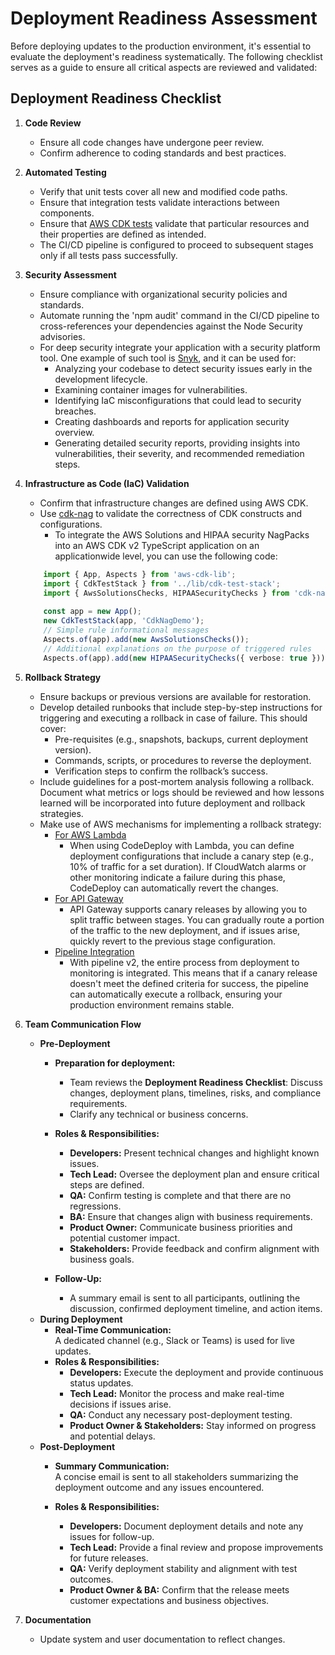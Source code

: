 # Deployment Readiness Assessment

Before deploying updates to the production environment, it's essential to evaluate the deployment's readiness systematically. The following checklist serves as a guide to ensure all critical aspects are reviewed and validated:

## Deployment Readiness Checklist

1. **Code Review**
   - Ensure all code changes have undergone peer review.
   - Confirm adherence to coding standards and best practices.

2. **Automated Testing**
   - Verify that unit tests cover all new and modified code paths.
   - Ensure that integration tests validate interactions between components.
   - Ensure that [AWS CDK tests](https://docs.aws.amazon.com/cdk/v2/guide/testing.html) validate that particular resources and their properties are defined as intended.
   - The CI/CD pipeline is configured to proceed to subsequent stages only if all tests pass successfully.

3. **Security Assessment**
   - Ensure compliance with organizational security policies and standards.
   - Automate running the 'npm audit' command in the CI/CD pipeline to cross-references your dependencies against the Node Security advisories.
   - For deep security integrate your application with a security platform tool. One example of such tool is [Snyk](https://snyk.io/), and it can be used for:
     - Analyzing your codebase to detect security issues early in the development lifecycle.
     - Examining container images for vulnerabilities.
     - Identifying IaC misconfigurations that could lead to security breaches.
     - Creating dashboards and reports for application security overview.
     - Generating detailed security reports, providing insights into vulnerabilities, their severity, and recommended remediation steps.

4. **Infrastructure as Code (IaC) Validation**
   - Confirm that infrastructure changes are defined using AWS CDK.
   - Use [cdk-nag](https://github.com/cdklabs/cdk-nag) to validate the correctness of CDK constructs and configurations. 
     - To integrate the AWS Solutions and HIPAA security NagPacks into an AWS CDK v2 TypeScript application on an applicationwide level, you can use the following code:

   ```typescript
       import { App, Aspects } from 'aws-cdk-lib';
       import { CdkTestStack } from '../lib/cdk-test-stack';
       import { AwsSolutionsChecks, HIPAASecurityChecks } from 'cdk-nag';
        
       const app = new App();
       new CdkTestStack(app, 'CdkNagDemo');
       // Simple rule informational messages
       Aspects.of(app).add(new AwsSolutionsChecks());
       // Additional explanations on the purpose of triggered rules
       Aspects.of(app).add(new HIPAASecurityChecks({ verbose: true }));
   ```

5. **Rollback Strategy**
   - Ensure backups or previous versions are available for restoration.
   - Develop detailed runbooks that include step-by-step instructions for triggering and executing a rollback in case of failure. This should cover:
     - Pre-requisites (e.g., snapshots, backups, current deployment version).
     - Commands, scripts, or procedures to reverse the deployment.
     - Verification steps to confirm the rollback’s success.
    - Include guidelines for a post-mortem analysis following a rollback. Document what metrics or logs should be reviewed and how lessons learned will be incorporated into future deployment and rollback strategies.
    - Make use of AWS mechanisms for implementing a rollback strategy:
      - [For AWS Lambda](https://docs.aws.amazon.com/lambda/latest/dg/configuring-alias-routing.html)
        - When using CodeDeploy with Lambda, you can define deployment configurations that include a canary step (e.g., 10% of traffic for a set duration). If CloudWatch alarms or other monitoring indicate a failure during this phase, CodeDeploy can automatically revert the changes.
      - [For API Gateway](https://docs.aws.amazon.com/apigateway/latest/developerguide/canary-release.html)
        - API Gateway supports canary releases by allowing you to split traffic between stages. You can gradually route a portion of the traffic to the new deployment, and if issues arise, quickly revert to the previous stage configuration.
      - [Pipeline Integration](https://docs.aws.amazon.com/codepipeline/latest/userguide/stage-rollback.html)
        - With pipeline v2, the entire process from deployment to monitoring is integrated. This means that if a canary release doesn't meet the defined criteria for success, the pipeline can automatically execute a rollback, ensuring your production environment remains stable.
6. **Team Communication Flow**
   - **Pre-Deployment**
     - **Preparation for deployment:**
       - Team reviews the **Deployment Readiness Checklist**: Discuss changes, deployment plans, timelines, risks, and compliance requirements.
       - Clarify any technical or business concerns.
 
     - **Roles & Responsibilities:**
       - **Developers:** Present technical changes and highlight known issues.
       - **Tech Lead:** Oversee the deployment plan and ensure critical steps are defined.
       - **QA:** Confirm testing is complete and that there are no regressions.
       - **BA:** Ensure that changes align with business requirements.
       - **Product Owner:** Communicate business priorities and potential customer impact.
       - **Stakeholders:** Provide feedback and confirm alignment with business goals.
     - **Follow-Up:**  
       - A summary email is sent to all participants, outlining the discussion, confirmed deployment timeline, and action items.
   - **During Deployment**
     - **Real-Time Communication:**  
     A dedicated channel (e.g., Slack or Teams) is used for live updates.
     - **Roles & Responsibilities:**
       - **Developers:** Execute the deployment and provide continuous status updates.
       - **Tech Lead:** Monitor the process and make real-time decisions if issues arise.
       - **QA:** Conduct any necessary post-deployment testing.
       - **Product Owner & Stakeholders:** Stay informed on progress and potential delays.
   - **Post-Deployment**
     - **Summary Communication:**  
     A concise email is sent to all stakeholders summarizing the deployment outcome and any issues encountered.

     - **Roles & Responsibilities:**
       - **Developers:** Document deployment details and note any issues for follow-up.
       - **Tech Lead:** Provide a final review and propose improvements for future releases.
       - **QA:** Verify deployment stability and alignment with test outcomes.
       - **Product Owner & BA:** Confirm that the release meets customer expectations and business objectives.

7. **Documentation**
   - Update system and user documentation to reflect changes.
